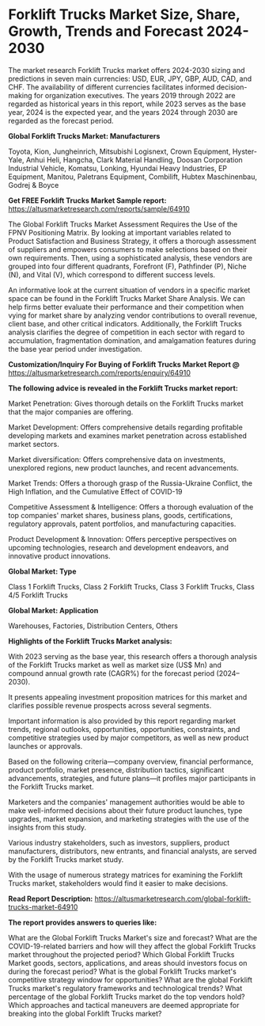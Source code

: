 <h1>Forklift Trucks Market Size, Share, Growth, Trends and Forecast 2024-2030</h1>

The market research Forklift Trucks market offers 2024-2030 sizing and predictions in seven main currencies: USD, EUR, JPY, GBP, AUD, CAD, and CHF. The availability of different currencies facilitates informed decision-making for organization executives. The years 2019 through 2022 are regarded as historical years in this report, while 2023 serves as the base year, 2024 is the expected year, and the years 2024 through 2030 are regarded as the forecast period.

<b>Global Forklift Trucks Market: Manufacturers</b>

Toyota, Kion, Jungheinrich, Mitsubishi Logisnext, Crown Equipment, Hyster-Yale, Anhui Heli, Hangcha, Clark Material Handling, Doosan Corporation Industrial Vehicle, Komatsu, Lonking, Hyundai Heavy Industries, EP Equipment, Manitou, Paletrans Equipment, Combilift, Hubtex Maschinenbau, Godrej &amp; Boyce

<b>Get FREE Forklift Trucks Market Sample report:</b> <a href="https://altusmarketresearch.com/reports/sample/64910">https://altusmarketresearch.com/reports/sample/64910</a>

The Global Forklift Trucks Market Assessment Requires the Use of the FPNV Positioning Matrix. By looking at important variables related to Product Satisfaction and Business Strategy, it offers a thorough assessment of suppliers and empowers consumers to make selections based on their own requirements. Then, using a sophisticated analysis, these vendors are grouped into four different quadrants, Forefront (F), Pathfinder (P), Niche (N), and Vital (V), which correspond to different success levels.

An informative look at the current situation of vendors in a specific market space can be found in the Forklift Trucks Market Share Analysis. We can help firms better evaluate their performance and their competition when vying for market share by analyzing vendor contributions to overall revenue, client base, and other critical indicators. Additionally, the Forklift Trucks analysis clarifies the degree of competition in each sector with regard to accumulation, fragmentation domination, and amalgamation features during the base year period under investigation.

<b>Customization/Inquiry For Buying of Forklift Trucks Market Report @</b> <a href="https://altusmarketresearch.com/reports/enquiry/64910">https://altusmarketresearch.com/reports/enquiry/64910</a>

<b>The following advice is revealed in the Forklift Trucks market report:</b>

Market Penetration: Gives thorough details on the Forklift Trucks market that the major companies are offering.

Market Development: Offers comprehensive details regarding profitable developing markets and examines market penetration across established market sectors.

Market diversification: Offers comprehensive data on investments, unexplored regions, new product launches, and recent advancements.

Market Trends: Offers a thorough grasp of the Russia-Ukraine Conflict, the High Inflation, and the Cumulative Effect of COVID-19

Competitive Assessment &amp; Intelligence: Offers a thorough evaluation of the top companies' market shares, business plans, goods, certifications, regulatory approvals, patent portfolios, and manufacturing capacities.

Product Development &amp; Innovation: Offers perceptive perspectives on upcoming technologies, research and development endeavors, and innovative product innovations.

<b>Global Market: Type</b>

Class 1 Forklift Trucks, Class 2 Forklift Trucks, Class 3 Forklift Trucks, Class 4/5 Forklift Trucks

<b>Global Market: Application</b>

Warehouses, Factories, Distribution Centers, Others

<b>Highlights of the Forklift Trucks Market analysis:</b>

With 2023 serving as the base year, this research offers a thorough analysis of the Forklift Trucks market as well as market size (US$ Mn) and compound annual growth rate (CAGR%) for the forecast period (2024–2030).

It presents appealing investment proposition matrices for this market and clarifies possible revenue prospects across several segments.

Important information is also provided by this report regarding market trends, regional outlooks, opportunities, opportunities, constraints, and competitive strategies used by major competitors, as well as new product launches or approvals.

Based on the following criteria—company overview, financial performance, product portfolio, market presence, distribution tactics, significant advancements, strategies, and future plans—it profiles major participants in the Forklift Trucks market.

Marketers and the companies' management authorities would be able to make well-informed decisions about their future product launches, type upgrades, market expansion, and marketing strategies with the use of the insights from this study.

Various industry stakeholders, such as investors, suppliers, product manufacturers, distributors, new entrants, and financial analysts, are served by the Forklift Trucks market study.

With the usage of numerous strategy matrices for examining the Forklift Trucks market, stakeholders would find it easier to make decisions.

<b>Read Report Description:</b> <a href="https://altusmarketresearch.com/global-forklift-trucks-market-64910">https://altusmarketresearch.com/global-forklift-trucks-market-64910</a>

<b>The report provides answers to queries like:</b>

What are the Global Forklift Trucks Market's size and forecast?
What are the COVID-19-related barriers and how will they affect the global Forklift Trucks market throughout the projected period?
Which Global Forklift Trucks Market goods, sectors, applications, and areas should investors focus on during the forecast period?
What is the global Forklift Trucks market's competitive strategy window for opportunities?
What are the global Forklift Trucks market's regulatory frameworks and technological trends?
What percentage of the global Forklift Trucks market do the top vendors hold?
Which approaches and tactical maneuvers are deemed appropriate for breaking into the global Forklift Trucks market?
